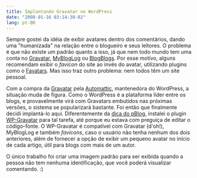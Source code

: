 ```yaml
---
title: Implantando Gravatar no WordPress
date: "2008-01-16 03:14:30-02"
lang: pt-BR
---
```


Sempre gostei da idéia de exibir avatares dentro dos comentários, dando uma "humanizada" na relação entre o blogueiro e seus leitores. O problema é que não existe um padrão quanto a isso, já que nem todo mundo tem uma conta no [Gravatar](http://site.gravatar.com/), [MyBlogLog](http://www.mybloglog.com/) ou [BlogBlogs](http://blogblogs.com.br/). Por esse motivo, alguns recomendam exibir o _favicon_ do site ao invés do avatar, utilizando plugins como o [Favatars](http://wordpress.org/extend/plugins/favatars/). Mas isso traz outro problema: nem todos têm um site pessoal.

Com a compra da [Gravatar](http://site.gravatar.com/) pela [Automattic](http://automattic.com/), mantenedora do WordPress, a situação muda de figura. Como o WordPress é a plataforma líder entre os blogs, e provavelmente virá com Gravatars embutidos nas próximas versões, o sistema se popularizará bastante. Foi então que finalmente decidi implantá-lo aqui. Diferentemente da [dica do pBlog](http://www.pblog.com.br/2008/01/11/habilite-gravatars-nos-comentarios-do-seu-blog/), instalei o plugin [WP-Gravatar](http://wordpress.org/extend/plugins/wp-gravatar/) para tal tarefa, até porque eu estava com preguiça de editar o código-fonte. O WP-Gravatar é compatível com Gravatar (d'oh!), MyBlogLog e também _favicons_, caso o usuário não tenha nenhum dos dois anteriores, além de fornecer a opção de exibir um pequeno avatar no início de cada artigo, útil para blogs com mais de um autor.

O único trabalho foi criar uma imagem padrão para ser exibida quando a pessoa não tem nenhuma identificação, que você poderá visualizar comentando. :)

